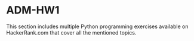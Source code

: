 # ADM-HW1
This section includes multiple Python programming exercises available on HackerRank.com that cover all the mentioned topics.
